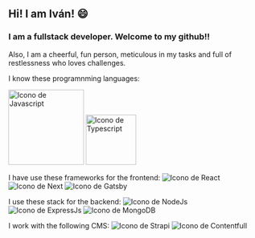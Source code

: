 ## Hi! I am Iván! 😄

<!--
**ivsp/ivsp** is a ✨ _special_ ✨ repository because its `README.md` (this file) appears on your GitHub profile.

Here are some ideas to get you started:

- 🔭 I’m currently working on ...
- 🌱 I’m currently learning ...
- 👯 I’m looking to collaborate on ...
- 🤔 I’m looking for help with ...
- 💬 Ask me about ...
- 📫 How to reach me: ...
- 😄 Pronouns: ...
- ⚡ Fun fact: ...
-->
### I am a fullstack developer. Welcome to my github!!

Also, I am a cheerful, fun person, meticulous in my tasks and full of restlessness who loves challenges.

I know these programnming languages:

  <image
  src="https://logos-world.net/wp-content/uploads/2023/02/JavaScript-Emblem.png"
  alt="Icono de Javascript"
  width="150"
  heigth="200"
  border-radius="50">
  <image
  src="https://cdn-icons-png.flaticon.com/512/5968/5968326.png"
  alt="Icono de Typescript"
  width="100"
  heigth="100">

I have use these frameworks for the frontend:
![Icono de React]([https://picsum.photos/800/600](https://encrypted-tbn0.gstatic.com/images?q=tbn:ANd9GcROHv_WahJRSQ_SSyRYned9VwGZoZyx5kgJQQ&usqp=CAU))
![Icono de Next](https://miro.medium.com/v2/resize:fit:1000/1*KDMx1YspSrBcFJG-NDZgDg.png)
![Icono de Gatsby](https://pbs.twimg.com/profile_images/1135999619781939201/HZ-pCQcP_400x400.png)

I use these stack for the backend:
![Icono de NodeJs](https://www.svgrepo.com/download/376337/node-js.svg)
![Icono de ExpressJs](https://ih1.redbubble.net/image.438908244.6144/st,small,507x507-pad,600x600,f8f8f8.u2.jpg)
![Icono de MongoDB](https://cyclr.com/wp-content/uploads/2022/03/ext-553.png)

I work with the following CMS:
![Icono de Strapi](https://www.cmscritic.com/wp-content/uploads/2021/04/JPG.logo_.purple.white_-1.jpg)
![Icono de Contentfull](https://assets.stickpng.com/images/62c714c8b44be1961554a6d2.png)



